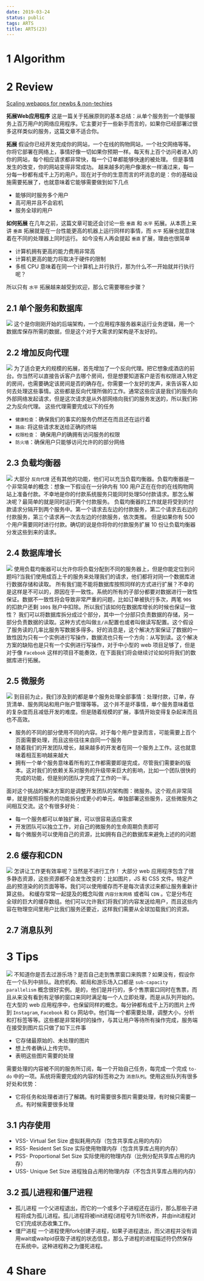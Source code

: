 ```yaml
---
date: 2019-03-24
status: public
tags: ARTS
title: ARTS(23)
---
```


# 1 Algorithm

# 2 Review
[Scaling webapps for newbs & non-techies](https://arcentry.com/blog/scaling-webapps-for-newbs-and-non-techies/)

**拓展Web应用程序**
这是一篇关于拓展原则的基本总结：从单个服务到一个能够服务上百万用户的网络应用程序。它主要对于一些新手而言的，如果你已经部署过很多这样类似的服务，这篇文章不适合你。

**拓展**
假设你已经开发完成你的网站，一个在线的购物网站，一个社交网络等等。你将它部署在网络上，事情好像一切如果你预期一样。每天有上百个访问者进入的你的网站，每个相应请求都非常快，每一个订单都能够快速的被处理。
但是事情发生的改变，你的网站变得非常成功。
越来越多的用户像潮水一样涌过来，每一分每一秒都有成千上万的用户。现在对于你的生意而言的坏消息的是：你的基础设施需要拓展了，也就意味着它能够需要做到如下几点
- 能够同时服务多个用户
- 高可用并且不会宕机
- 服务全球的用户

**如何拓展**
在几年之前，这篇文章可能还会讨论一些 `垂直` 和 `水平` 拓展。从本质上来讲 `垂直` 拓展就是在一台性能更高的机器上运行同样的事情，而 `水平` 拓展也就意味着在不同的处理器上同时运行。
如今没有人再会提起 `垂直` 扩展，理由也很简单
- 计算机拥有更高的能力费用非常高
- 计算机更高的能力将取决于硬件的限制
- 多核 CPU 意味着在同一个计算机上并行执行，那为什么不一开始就并行执行呢？

所以只有 `水平` 拓展越来越受到欢迎，那么它需要哪些步骤？

## 2.1 单个服务和数据库

![](./_image/2019-03-28-17-17-47.jpg)
这个是你刚刚开始的后端架构，一个应用程序服务器来运行业务逻辑，用一个数据库保存所需的数据，但是这个对于大需求的架构是不友好的。

## 2.2 增加反向代理
![](./_image/2019-03-28-17-23-16.jpg)
为了适合更大的规模的拓展，首先增加了一个反向代理。把它想象成酒店的前台。你当然可以直接告诉客户去哪个房间，但是想要知道客户是否有权限进入特定的房间，也需要确定该房间是否的确存在。你需要一个友好的发声，来告诉客人如何去处理这些事情。这些都是反向代理所做的工作。通常这些应该是我们的服务向外部网络发起请求，但是这次请求是从外部网络向我们的服务发送的，所以我们称之为反向代理。
这些代理需要完成以下的任务
- `健康检查`：确保我们的事实的服务仍然还在而且还在运行着
- `路由`: 将这些请求发送给正确的终端
- `权限检查`： 确保用户的确拥有访问服务的权限
- `防火墙`：确保用户只能够访问允许的的部分网络

## 2.3 负载均衡器

![](./_image/2019-03-28-17-43-55.jpg)
大部分 `反向代理` 还有其他的功能，他们可以充当负载均衡器。负载均衡器是一个非常简单的概念：想象一下假设在一分钟内有 100 用户正在在你的在线购物网站上准备付款。不幸地是你的付款系统服务只能同时处理50付款请求。那怎么解决呢？最简单的就是同时运行两个付款服务。
负载均衡器的工作就是将受到的付款请求分隔开到两个服务中。第一个请求去左边的付款服务，第二个请求去右边的付款服务，第三个请求再一次去左边的付款服务，依次类推。
但是如果你有 500 个用户需要同时进行付款。确切的说是你将你的付款服务扩展 10 份让负载均衡器分发这些到来的请求。

## 2.4 数据库增长
![](./_image/2019-03-28-18-23-02.jpg)
使用负载均衡器可以允许你将负载分配到不同的服务器上，但是你能定位到问题吗?当我们使用成百上千的服务来处理我们的请求，他们都将对同一个数据库进行数据存储和读取。
所有我们能不能将数据库按照同样的方式进行扩展？不幸的是这样是不可以的，原因在于一致性。系统的所有的子部分都要对数据进行一致性保证。数据不一致性将会导致非常严重的问题，比如订单被执行多次，两笔 `90$` 的扣款户还剩 `100$` 账户中扣除。所以我们该如何在数据库增长的时候也保证一致性？
我们可以将数据库拆分成过个部分，其中一个分部只负责数据的存储，另一部分负责数据的读取。这种方式也叫做`主/从`配置也或者叫做读写配置。这个假设了服务读的几率比服务写数据多得多。好的消息是，这个解决方案保证了数据的一致性因为只有一个实例进行写操作，数据流也只有一个方向：从写到读。这个解决方案的缺陷也是只有一个实例进行写操作，对于中小型的 web 项目足够了，但是对于像 `Facebook` 这样的项目不能奏效，在下面我们将会继续讨论如何将我们的数据库进行拓展。
## 2.5 微服务

![](./_image/2019-03-28-18-51-37.jpg)
到目前为止，我们涉及到的都是单个服务处理全部事情：处理付款，订单，存货清单、服务网站和用户账户管理等等。
这个并不是坏事情，单个服务意味着低的复杂度而且减低开发的难度。但是随着规模的扩展，事情开始变得复杂起来而且也不高效。
- 服务的不同的部分使用不同的内容。对于每个用户登录而言，可能需要上百个页面需要处理，而且这些往往来自同一个服务
- 随着我们的开发团队增长，越来越多的开发者在同一个服务上工作。这也就意味着相互影响越来越大
- 拥有一个单个服务意味着所有的工作都需要即是完成，尽管我们需要新的版本。这对我们的依赖关系对服务的升级带来巨大的影响，比如一个团队很快的完成的功能，但是别的团队才完成了工作的一半。

面对这个挑战的解决方案的是调整开发团队的架构图：微服务。这个观点非常简单，就是按照将服务的功能拆分成更小的单元，单独部署这些服务，这些微服务之间相互交流。这个有很多好处：
- 每一个服务都可以单独扩展，可以很容易适应需求
- 开发团队可以独立工作，对自己的微服务的生命周期负责即可
- 每个微服务可以使用自己的资源，比如拥有自己的数据库来避免上述的的问题

## 2.6 缓存和CDN

![](./_image/2019-03-28-19-13-20.jpg)
怎讲让工作更有效率呢？当然是不进行工作！
大部分 web 应用程序包含了很多静态资源，这些资源都不会发生改变的：比如图片，JS 和 CSS 文件。特定产品的预渲染的的页面等等。我们可以使用缓存而不是每次请求过来都让服务重新计算这些。
和缓存常常一起提及的概念叫做 `内容分发网络` 或者叫 `CDN` 。它是分布在全球的巨大的缓存数组。他们可以允许我们将我们的内容发送给用户，而且这些内容在物理空间里用户比我们服务还要近，这样我们需要从全球加载我们的资源。

## 2.7 消息队列

# 3 Tips

![](./_image/2019-03-28-19-22-12.jpg)
不知道你是否去过游乐场？是否自己走到售票窗口来购票？如果没有，假设你在一个队列中排队。政府机构、邮局和游乐场入口都是 `sub-capacity parallelism` 概念很好实例。是的，他们是并行的，多个售票窗口同时在售票，而且从来没有看到有足够的窗口来同时满足每一个人立即处理，而是从队列开始的。
在大型的 web 应用程序中，也保留同样的概念。每分钟都有成千上万的图片上传到 `Instagram`, `Facebook` 和 `Co` 网站中。他们每一个都需要处理，调整大小，分析和打标签等等。这些都是非常耗时的操作，与其让用户等待所有操作完成，服务端在接受到图片后只做了如下三件事
- 它存储最原始的、未处理的图片
- 想上传者确认上传完毕。
- 表明这些图片需要的处理

需要处理的内容被不同的服务所订阅，每一个开始自己任务，每完成一个完成 `to-do` 中的一项。系统将需要完成的内容的标签称之为 `消息队列`。使用这些队列有很多好处和优势：
- 它将任务和处理者进行了解耦。有时需要很多图片需要处理，有时候只需要一点。有时候需要很多处理
## 3.1 内存使用
- VSS- Virtual Set Size 虚拟耗用内存（包含共享库占用的内存）
- RSS- Resident Set Size 实际使用物理内存（包含共享库占用的内存）
- PSS- Proportional Set Size 实际使用的物理内存（比例分配共享库占用的内存）
- USS- Unique Set Size 进程独自占用的物理内存（不包含共享库占用的内存）

## 3.2 孤儿进程和僵尸进程
- 孤儿进程
一个父进程退出，而它的一个或多个子进程还在运行，那么那些子进程将成为孤儿进程。孤儿进程将被init进程(进程号为1)所收养，并由init进程对它们完成状态收集工作。
- 僵尸进程
一个进程使用fork创建子进程，如果子进程退出，而父进程并没有调用wait或waitpid获取子进程的状态信息，那么子进程的进程描述符仍然保存在系统中。这种进程称之为僵死进程。
# 4 Share
